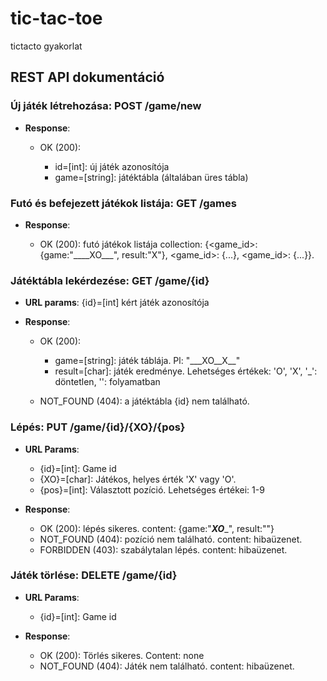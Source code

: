 # tic-tac-toe
tictacto gyakorlat

REST API dokumentáció
--------------------

### Új játék létrehozása: POST /game/new
 
* **Response**: 

    * OK (200): 
      
      * id=[int]: új játék azonosítója
      * game=[string]: játéktábla (általában üres tábla)


### Futó és befejezett játékok listája: GET /games

* **Response**: 

  * OK (200): futó játékok listája collection: {<game_id>: {game:"\_\_\_\_XO\_\_\_", result:"X"}, <game_id>: {...}, <game_id>: {...}}. 
 

### Játéktábla lekérdezése: GET /game/{id}

* **URL params**: {id}=[int] kért játék azonosítója
* **Response**: 

  * OK (200): 
        
      * game=[string]: játék táblája. Pl: "\_\_\_XO\_\_X\_\_"
      * result=[char]: játék eredménye. Lehetséges értékek: 'O', 'X', '_': döntetlen, '': folyamatban
  * NOT_FOUND (404): a játéktábla {id} nem található.

### Lépés: PUT /game/{id}/{XO}/{pos}  
* **URL Params**: 
  
  * {id}=[int]: Game id
  * {XO}=[char]: Játékos, helyes érték 'X' vagy 'O'.
  * {pos}=[int]: Választott pozíció. Lehetséges értékei: 1-9
* **Response**:
  
  * OK (200): lépés sikeres. content: {game:"___XO____", result:""}
  * NOT_FOUND (404): pozíció nem található. content: hibaüzenet.
  * FORBIDDEN (403): szabálytalan lépés. content: hibaüzenet.

### Játék törlése: DELETE  /game/{id}
* **URL Params**: 
  
  * {id}=[int]: Game id
  
* **Response**:
  
  * OK (200): Törlés sikeres. Content: none
  * NOT_FOUND (404): Játék nem található. content: hibaüzenet.
  





